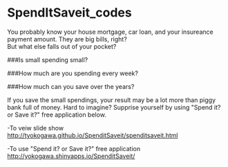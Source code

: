# SpendItSaveit_codes

You probably know your house mortgage, car loan, and your insureance payment amount.
They are big bills, right?   
But what else falls out of your pocket?

###Is small spending small?

###How much are you spending every week?

###How much can you save over the years?

If you save the small spendings, your result may be a lot more than piggy bank full of money.
Hard to imagine? Supprise yourself by using "Spend it? or Save it?" free application below. 

-To veiw slide show
http://tyokogawa.github.io/SpenditSaveit/spenditsaveit.html

-To use "Spend it? or Save it?" free application
http://yokogawa.shinyapps.io/SpenditSaveit/


